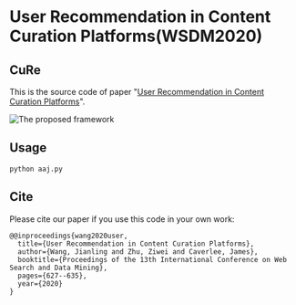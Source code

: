 User Recommendation in Content Curation Platforms(WSDM2020)
============

## CuRe

This is the source code of paper "[User Recommendation in Content Curation Platforms](http://people.tamu.edu/~jwang713/pubs/curator-wsdm2020.pdf)".

![The proposed framework](framework.png)



## Usage
```python aaj.py```

## Cite

Please cite our paper if you use this code in your own work:

```
@@inproceedings{wang2020user,
  title={User Recommendation in Content Curation Platforms},
  author={Wang, Jianling and Zhu, Ziwei and Caverlee, James},
  booktitle={Proceedings of the 13th International Conference on Web Search and Data Mining},
  pages={627--635},
  year={2020}
}
```
